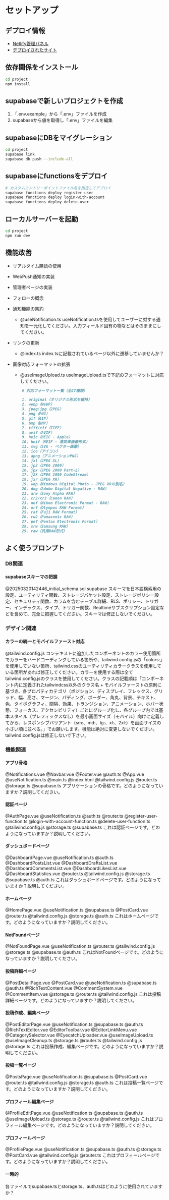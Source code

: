 # セットアップ

## デプロイ情報
- [Netlify管理パネル](https://app.netlify.com/sites/juna-supabase/overview)
- [デプロイされたサイト](https://juna-supabase.netlify.app/)

## 依存関係をインストール
```bash
cd project
npm install
```

## supabaseで新しいプロジェクトを作成
1. 「.env.example」から「.env」ファイルを作成
2. supabaseから値を取得し「.env」ファイルを編集

## supabaseにDBをマイグレーション
```bash
cd project
supabase link
supabase db push --include-all
```

## supabaseにfunctionsをデプロイ
```bash
# カスタムエントリーポイントファイル名を指定してデプロイ
supabase functions deploy register-user
supabase functions deploy login-with-account
supabase functions deploy delete-user
```

## ローカルサーバーを起動
```bash
cd project
npm run dev
```


## 機能改善

- リアルタイム購読の使用
- WebPush通知の実装
- 管理者ページの実装
- フォローの概念
- 通知機能の集約
    - @useNotification.ts useNotification.tsを使用してユーザーに対する通知を一元化してください。入力フィールド固有の物などはそのままにしてください。

- リンクの更新
    - @index.ts index.tsに記載されているページ以外に遷移していませんか？

- 画像対応フォーマットの拡張
    - @useImageUpload.ts useImageUpload.tsで下記のフォーマットに対応してください。 
    ```markdown
        # 対応フォーマット一覧（全27種類）

        1. original（オリジナル形式を維持）
        2. webp（WebP）
        3. jpeg/jpg（JPEG）
        4. png（PNG）
        5. gif（GIF）
        6. bmp（BMP）
        7. tiff/tif（TIFF）
        8. avif（AVIF）
        9. heic（HEIC - Apple）
        10. heif（HEIF - 高効率画像形式）
        11. svg（SVG - ベクター画像）
        12. ico（アイコン）
        13. apng（アニメーションPNG）
        14. jxl（JPEG XL）
        15. jp2（JPEG 2000）
        16. jpx（JPEG 2000 Part-2）
        17. j2k（JPEG 2000 CodeStream）
        18. jxr（JPEG XR）
        19. wdp（Windows Digital Photo - JPEG XRの別名）
        20. dng（Adobe Digital Negative - RAW）
        21. arw（Sony Alpha RAW）
        22. cr2/cr3（Canon RAW）
        23. nef（Nikon Electronic Format - RAW）
        24. orf（Olympus RAW Format）
        25. raf（Fuji RAW Format）
        26. rw2（Panasonic RAW）
        27. pef（Pentax Electronic Format）
        28. srw（Samsung RAW）
        29. raw（汎用RAW形式）
    ```


## よく使うプロンプト


### DB関連

#### supabaseスキーマの把握
@20250320142446_initial_schema.sql supabase スキーマを日本語検索用の設定、ユーティリティ関数、ストレージバケット設定、ストレージポリシー設定、セキュリティ関数、カラムを含むテーブル詳細、RLS、ポリシー、トリガー、インデックス、タイプ、トリガー関数、Realtimeサブスクリプション設定などを含めて、完全に把握してください。スキーマは修正しないでください。


### デザイン関連

#### カラーの統一とモバイルファースト対応
@tailwind.config.js コンテキストに追加したコンポーネントのカラー使用箇所でカラーをハードコーディングしている箇所や、tailwind.config.jsの「colors:」を使用していない箇所、tailwind.cssのユーティリティカラークラスを使用している箇所があれば修正してください。カラーを使用する際は全てtailwind.config.jsのクラスを使用してください。クラスの記載順は「コンポーネント内に定義されたtailwindcss以外のクラス名 + モバイルファーストの原則に基づき、各プロパティカテゴリ（ポジション、ディスプレイ、フレックス、グリッド、幅、高さ、マージン、パディング、ボーダー、角丸、背景、テキスト、色、タイポグラフィ、間隔、効果、トランジション、アニメーション、ホバー状態、フォーカス、アクセシビリティ）ごとにグループ化し、各グループ内では基本スタイル（プレフィックスなし）を最小画面サイズ（モバイル）向けに定義してから、レスポンシブバリアント（sm:、md:、lg:、xl:、2xl:）を画面サイズの小さい順に並べる。」でお願いします。機能は絶対に変更しないでください。tailwind.config.jsは修正しないで下さい。


### 機能関連

#### アプリ骨格
@Notifications.vue @Navbar.vue @Footer.vue @auth.ts @App.vue @useNotification.ts @main.ts @index.html @tailwind.config.js @router.ts @storage.ts @supabase.ts アプリケーションの骨格です。どのようになっていますか？説明してください。

#### 認証ページ
@AuthPage.vue @useNotification.ts @auth.ts @router.ts @register-user-function.ts @login-with-account-function.ts @delete-user-function.ts @tailwind.config.js @storage.ts @supabase.ts これは認証ページです。どのようになっていますか？説明してください。

#### ダッシュボードページ
@DashboardPage.vue @useNotification.ts @auth.ts @DashboardPostsList.vue @DashboardDraftsList.vue @DashboardCommentsList.vue @DashboardLikesList.vue @DashboardStatistics.vue @router.ts @tailwind.config.js @storage.ts @supabase.ts @auth.ts これはダッシュボードページです。どのようになっていますか？説明してください。

#### ホームページ
@HomePage.vue @useNotification.ts @supabase.ts @PostCard.vue @router.ts  @tailwind.config.js @storage.ts @auth.ts これはホームページです。どのようになっていますか？説明してください。

#### NotFoundページ
@NotFoundPage.vue @useNotification.ts @router.ts @tailwind.config.js @storage.ts @supabase.ts @auth.ts これはNotFoundページです。どのようになっていますか？説明してください。

#### 投稿詳細ページ
@PostDetailPage.vue @PostCard.vue @useNotification.ts @supabase.ts @auth.ts @RichTextContent.vue @CommentSystem.vue @CommentItem.vue @storage.ts @router.ts @tailwind.config.js これは投稿詳細ページです。どのようになっていますか？説明してください。

#### 投稿作成、編集ページ
@PostEditorPage.vue @useNotification.ts @supabase.ts @auth.ts @RichTextEditor.vue @EditorToolbar.vue @EditorLinkMenu.vue @CategorySelector.vue @EyecatchUploader.vue @useImageUpload.ts @useImageCleanup.ts @storage.ts @router.ts @tailwind.config.js @storage.ts これは投稿作成、編集ページです。どのようになっていますか？説明してください。

#### 投稿一覧ページ
@PostsPage.vue @useNotification.ts @supabase.ts @PostCard.vue @router.ts @tailwind.config.js @storage.ts @auth.ts これは投稿一覧ページです。どのようになっていますか？説明してください。

#### プロフィール編集ページ
@ProfileEditPage.vue @useNotification.ts @supabase.ts @auth.ts @useImageUpload.ts @storage.ts @router.ts @tailwind.config.js これはプロフィール編集ページです。どのようになっていますか？説明してください。

#### プロフィールページ
@ProfilePage.vue @useNotification.ts @supabase.ts @auth.ts @storage.ts @PostCard.vue @tailwind.config.js @router.ts これはプロフィールページです。どのようになっていますか？説明してください。

#### 一時的
各ファイルでsupabase.tsとstorage.ts、auth.tsはどのように使用されていますか？